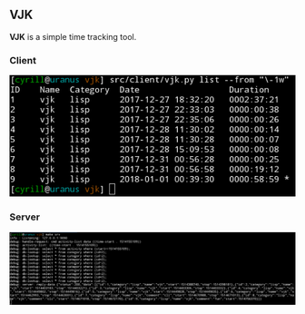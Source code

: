 ## VJK

**VJK** is a simple time tracking tool.

### Client

![Client](/docs/client.png)

### Server

![Server](/docs/server.png)
